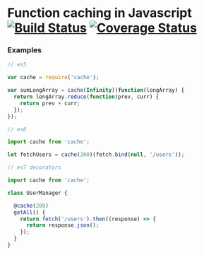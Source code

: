 # Function caching in Javascript [![Build Status](https://travis-ci.org/alejorod/cache.svg?branch=master)](https://travis-ci.org/alejorod/cache) [![Coverage Status](https://coveralls.io/repos/github/alejorod/cache/badge.svg?branch=master)](https://coveralls.io/github/alejorod/cache?branch=master)  

### Examples

```Javascript
// es5

var cache = require('cache');

var sumLongArray = cache(Infinity)(function(longArray) {
  return longArray.reduce(function(prev, curr) {
    return prev + curr;
  });
});
```

```Javascript
// es6

import cache from 'cache';

let fetchUsers = cache(200)(fetch.bind(null, '/users'));
```

```Javascript
// es7 decorators

import cache from 'cache';

class UserManager {

  @cache(200)
  getAll() {
    return fetch('/users').then((response) => {
      return response.json();
    });
  }
}
```
